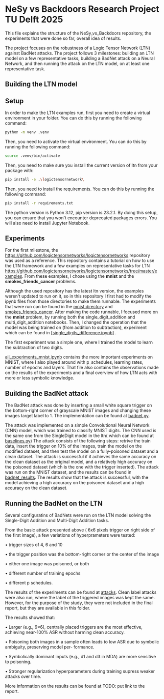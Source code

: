 
#  NeSy vs Backdoors Research Project TU Delft 2025

This file explains the structure of the NeSy_vs_Backdoors repository, the experiments that were done so far, overall idea of results.

The project focuses on the robustness of a Logic Tensor Network (LTN) against BadNet attacks. The project follows 3 milestones: building an LTN model on a few representative tasks, building a BadNet attack on a Neural Network, and then running the attack on the LTN model, on at least one representative task.

## Building the LTN model

## Setup

In order to make the LTN examples run, first you need to create a virtual environment in your folder. You can do this by running the following command:

```bash
python -m venv .venv
```

Then, you need to activate the virtual environment. You can do this by running the following command:

```bash
source .venv/bin/activate
```

Then, you need to make sure you install the current version of ltn from your package with:

```bash
pip install -e .\logictensornetwork\
```

Then, you need to install the requirements. You can do this by running the following command:

```bash
pip install -r requirements.txt
```

The python version is Python 3.12, pip version is 23.2.1. By doing this setup, you can ensure that you won't encounter deprecated packages errors. You will also need to install Jupyter Notebook.



## Experiments

For the first milestone, the https://github.com/logictensornetworks/logictensornetworks repository was used as a reference. This repository contains a tutorial on how to use the LTN framework and a few examples on representative tasks for LTN https://github.com/logictensornetworks/logictensornetworks/tree/master/examples. From these examples, I chose using the **mnist** and the **smokes_friends_cancer** problems. 

Although the used repository has the latest ltn version, the examples weren't updated to run on it, so in this repository I first had to modify the ipynb files from those directories to make them runnable. The experiments that were run can be found in the [mnist directory](logictensornetwork/examples/mnist) and [smokes_friends_cancer](logictensornetwork%2Fexamples%2Fsmokes_friends_cancer). After making the code runnable, I focused more on the **mnist** problem, by running both the single_digit_addition and multi_digit_addition notebooks. Then, I  changed the operation that the model was being trained on (from addition to subtraction), experiment which can be found in [[single_digits_difference.ipynb](logictensornetwork%2Fexamples%2Fmnist%2Fsingle_digits_difference.ipynb)] .

The first experiment was a simple one, where I trained the model to learn the subtraction of two digits.

[all_experiments_mnist.ipynb](logictensornetwork%2Fexamples%2Fmnist%2Fall_experiments_mnist.ipynb) contains the more important experiments on MNIST, where I also played around with p_schedules, learning rates, number of epochs and layers.
That file also contains the observations made on the results of the experiments and a final overview of how LTN acts with more or less symbolic knowledge.
## Building the BadNet attack
The BadNet attack was done by inserting a small white square trigger on the bottom-right corner of grayscale MNIST images and changing these images target label to 1.  The implementation can be found at [badnet.py](Badnet/badnet.py).

The attack was implemented on a simple Convolutional Neural Network (CNN) model, which was trained to classify MNIST digits. The CNN used is the same one from the SingleDigit model in the ltn( which can be found at [baselines.py](logictensornetwork/examples/mnist/attacks/baselines.py)) The attack consists of the following steps: retrive the train data, insert the trigger on 10% of the images, train the model on the modified dataset, and then test the model on a fully-poisoned dataset and a clean dataset. The attack is successful if it achieves the same accuracy on the clean dataset as the original model, and a relatively high accuracy on the poisoned dataset (which is the one with the trigger inserted).
The attack was run on the MNIST dataset, and the results can be found in [badnet_results](Badnet/badnet_results). The results show that the attack is successful, with the model achieving a high accuracy on the poisoned dataset and a high accuracy on the clean dataset. 


## Running the BadNet on the LTN
Several configuratins of BadNets were run on the LTN model solving the Single-Digit Addition and Multi-Digit Addition tasks. 

From the basic attack presented above ( 6x6 pixels trigger
on right side of the first image), a few variations of hyperprameters were tested:

• trigger sizes of 4, 6 and 10

• the trigger position was the bottom-right corner or the center of the image

• either one image was poisoned, or both

• different number of training epochs

• different p schedules.

The results of the experiments can be found at [attacks](logictensornetwork/examples/mnist/attacks). Clean label attacks were also run, where the label of the triggered images was kept the same. However, for the purpose of the study, they were not included in the final report, but they are available in this folder. 

The results showed that:

• Larger (e.g., 6×6), centrally placed triggers are the most
effective, achieving near-100% ASR without harming
clean accuracy.

• Poisoning both images in a sample often leads to low
ASR due to symbolic ambiguity, preserving model per-
formance.

• Symbolically dominant inputs (e.g., d1 and d3 in MDA)
are more sensitive to poisoning.

• Stronger regularization hyperparameters during training
supress weaker attacks over time.

More information on the results can be found at TODO: put link to the report.

